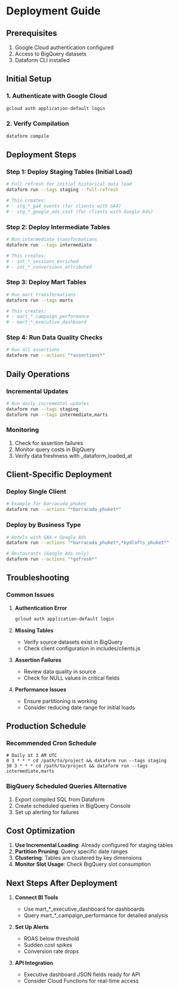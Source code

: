# Deployment Guide

## Prerequisites
1. Google Cloud authentication configured
2. Access to BigQuery datasets
3. Dataform CLI installed

## Initial Setup

### 1. Authenticate with Google Cloud
```bash
gcloud auth application-default login
```

### 2. Verify Compilation
```bash
dataform compile
```

## Deployment Steps

### Step 1: Deploy Staging Tables (Initial Load)
```bash
# Full refresh for initial historical data load
dataform run --tags staging --full-refresh

# This creates:
# - stg_*_ga4_events (for clients with GA4)
# - stg_*_google_ads_cost (for clients with Google Ads)
```

### Step 2: Deploy Intermediate Tables
```bash
# Run intermediate transformations
dataform run --tags intermediate

# This creates:
# - int_*_sessions_enriched
# - int_*_conversions_attributed
```

### Step 3: Deploy Mart Tables
```bash
# Run mart transformations
dataform run --tags marts

# This creates:
# - mart_*_campaign_performance
# - mart_*_executive_dashboard
```

### Step 4: Run Data Quality Checks
```bash
# Run all assertions
dataform run --actions "*assertions*"
```

## Daily Operations

### Incremental Updates
```bash
# Run daily incremental updates
dataform run --tags staging
dataform run --tags intermediate,marts
```

### Monitoring
1. Check for assertion failures
2. Monitor query costs in BigQuery
3. Verify data freshness with _dataform_loaded_at

## Client-Specific Deployment

### Deploy Single Client
```bash
# Example for barracuda_phuket
dataform run --actions "*barracuda_phuket*"
```

### Deploy by Business Type
```bash
# Hotels with GA4 + Google Ads
dataform run --actions "*barracuda_phuket*,*bydlofts_phuket*"

# Restaurants (Google Ads only)
dataform run --actions "*gofresh*"
```

## Troubleshooting

### Common Issues

1. **Authentication Error**
   ```bash
   gcloud auth application-default login
   ```

2. **Missing Tables**
   - Verify source datasets exist in BigQuery
   - Check client configuration in includes/clients.js

3. **Assertion Failures**
   - Review data quality in source
   - Check for NULL values in critical fields

4. **Performance Issues**
   - Ensure partitioning is working
   - Consider reducing date range for initial loads

## Production Schedule

### Recommended Cron Schedule
```cron
# Daily at 3 AM UTC
0 3 * * * cd /path/to/project && dataform run --tags staging
30 3 * * * cd /path/to/project && dataform run --tags intermediate,marts
```

### BigQuery Scheduled Queries Alternative
1. Export compiled SQL from Dataform
2. Create scheduled queries in BigQuery Console
3. Set up alerting for failures

## Cost Optimization

1. **Use Incremental Loading**: Already configured for staging tables
2. **Partition Pruning**: Query specific date ranges
3. **Clustering**: Tables are clustered by key dimensions
4. **Monitor Slot Usage**: Check BigQuery slot consumption

## Next Steps After Deployment

1. **Connect BI Tools**
   - Use mart_*_executive_dashboard for dashboards
   - Query mart_*_campaign_performance for detailed analysis

2. **Set Up Alerts**
   - ROAS below threshold
   - Sudden cost spikes
   - Conversion rate drops

3. **API Integration**
   - Executive dashboard JSON fields ready for API
   - Consider Cloud Functions for real-time access